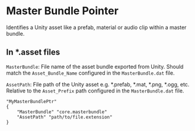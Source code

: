 Master Bundle Pointer
=====================

Identifies a Unity asset like a prefab, material or audio clip within a master bundle.

In \*.asset files
-----------------

`MasterBundle`: File name of the asset bundle exported from Unity. Should match the `Asset_Bundle_Name` configured in the `MasterBundle.dat` file.

`AssetPath`: File path of the Unity asset e.g. \*.prefab, \*.mat, \*.png, \*.ogg, etc. Relative to the `Asset_Prefix` path configured in the `MasterBundle.dat` file.

	"MyMasterBundlePtr"
	{
		"MasterBundle" "core.masterbundle"
		"AssetPath" "path/to/file.extension"
	}
